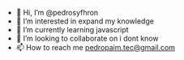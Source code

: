 - 👋 Hi, I’m @pedrosyfhron
- 👀 I’m interested in expand my knowledge
- 🌱 I’m currently learning javascript
- 💞️ I’m looking to collaborate on i dont know
- 📫 How to reach me pedropaim.tec@gmail.com

<!---
pedrosyfhron/pedrosyfhron is a ✨ special ✨ repository because its `README.md` (this file) appears on your GitHub profile.
You can click the Preview link to take a look at your changes.
--->
